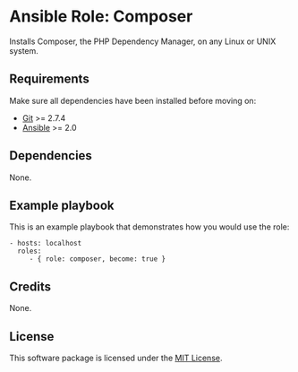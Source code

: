 # Ansible Role: Composer

Installs Composer, the PHP Dependency Manager, on any Linux or UNIX system.

## Requirements

Make sure all dependencies have been installed before moving on:

* [Git](https://git-scm.com/) >= 2.7.4
* [Ansible](https://www.ansible.com/) >= 2.0

## Dependencies

None.

## Example playbook

This is an example playbook that demonstrates how you would use the role:

    - hosts: localhost
      roles:
         - { role: composer, become: true }

## Credits

None.

## License

This software package is licensed under the [MIT License](https://opensource.org/licenses/MIT).
